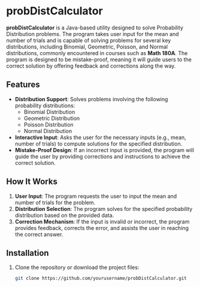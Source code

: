 # probDistCalculator

**probDistCalculator** is a Java-based utility designed to solve Probability Distribution problems. The program takes user input for the mean and number of trials and is capable of solving problems for several key distributions, including Binomial, Geometric, Poisson, and Normal distributions, commonly encountered in courses such as **Math 180A**. The program is designed to be mistake-proof, meaning it will guide users to the correct solution by offering feedback and corrections along the way.

## Features

- **Distribution Support**: Solves problems involving the following probability distributions:
  - Binomial Distribution
  - Geometric Distribution
  - Poisson Distribution
  - Normal Distribution
- **Interactive Input**: Asks the user for the necessary inputs (e.g., mean, number of trials) to compute solutions for the specified distribution.
- **Mistake-Proof Design**: If an incorrect input is provided, the program will guide the user by providing corrections and instructions to achieve the correct solution.

## How It Works

1. **User Input**: The program requests the user to input the mean and number of trials for the problem.
2. **Distribution Selection**: The program solves for the specified probability distribution based on the provided data.
3. **Correction Mechanism**: If the input is invalid or incorrect, the program provides feedback, corrects the error, and assists the user in reaching the correct answer.

## Installation

1. Clone the repository or download the project files:
   ```bash
   git clone https://github.com/yourusername/probDistCalculator.git